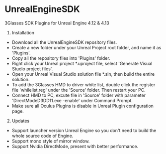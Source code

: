 # UnrealEngineSDK
3Glasses SDK Plugins for Unreal Engine 4.12 & 4.13

1. Installation
  - Download all the UnrealEngineSDK repository files.
  - Create a new folder under your Unreal Project root folder, and name it as 'Plugins'.
  - Copy all the repository files into 'Plugins' folder.
  - Right click your Unreal project *.uproject file, select 'Generate Visual Studio project files'.
  - Open your Unreal Visual Studio solution file *.sln, then build the entire solution.
  - To add the 3Glasses HMD to driver white list, double click the register file 'whilelist.reg' under the 'Source' folder. Then restart your PC.
  - Connect HMD to PC, excute file in 'Source' folder with parameter 'DirectModeD3DD11.exe -enable' under Command Prompt.
  - Make sure all Oculus Plugins is disable in Unreal Plugin configuration page.
  
2. Updates
  - Support launcher version Unreal Engine so you don't need to build the whole source code of Engine.
  - Support mono style of mirror window.
  - Support Nvidia DirectMode, present with better performance.
  
